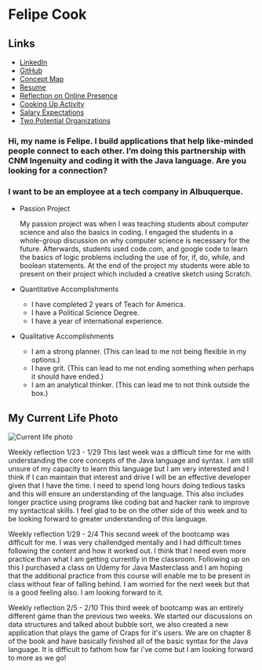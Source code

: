 # Felipe Cook

## Links

* [LinkedIn](https://www.linkedin.com/in/felipecook)
* [GitHub](https://github.com/felipecook)
* [Concept Map](https://drive.google.com/file/d/1rnYEn78_48Mc778NXQaWQRdb76LC2VMl/view?usp=sharing)
* [Resume](https://drive.google.com/file/d/172c0npKb39SxC56BlvyXN8boAkWnqSA_/view?usp=sharing)
* [Reflection on Online Presence](https://docs.google.com/spreadsheets/d/1MxOi_9i0rDYqrHAmYebKMJxI4M9L0IpUdY8frcRorpY/edit?usp=sharing)
* [Cooking Up Activity](https://drive.google.com/file/d/1TT6nOcVQIUQ1NzxAGpJeLs-1PG_8ol5X/view?usp=sharing)
* [Salary Expectations](salaryexpectations.md)
* [Two Potential Organizations](TwoPotentialOrganizations.md)

### Hi, my name is Felipe. I build applications that help like-minded people connect to each other. I’m doing this partnership with CNM Ingenuity and coding it with the Java language. Are you looking for a connection?

### I want to be an employee at a tech company in Albuquerque.



* Passion Project

    My passion project was when I was teaching students about computer science and also the basics in coding. I engaged the students in a whole-group discussion on why computer science is necessary for the future. Afterwards, students used code.com, and google code to learn the basics of logic problems including the use of  for, if, do, while, and boolean statements. At the end of the project my students were able to present on their project which included a creative sketch using Scratch. 

* Quantitative Accomplishments

    + I have completed 2 years of Teach for America.
    + I have a Political Science Degree.
    + I have a year of international experience. 

* Qualitative Accomplishments

	+ I am a strong planner. (This can lead to me not being flexible in my options.)
	+ I have grit. (This can lead to me not ending something when perhaps it should have ended.)
	+ I am an analytical thinker. (This can lead me to not think outside the box.)
	
## My Current Life Photo	

![Current life photo](https://user-images.githubusercontent.com/44206402/52445021-2babc480-2ae7-11e9-9043-b0b1b55aa50d.jpg)

Weekly reflection 1/23 - 1/29
This last week was a difficult time for me with understanding the core concepts of the Java language and syntax. I am still unsure of my capacity to learn this language but I am very interested and I think if I can maintain that interest and drive I will be an effective developer given that I have the time. I need to spend long hours doing tedious tasks and this will ensure an understanding of the language. This also includes longer practice using programs like coding bat and hacker rank to improve my syntactical skills. I feel glad to be on the other side of this week and to be looking forward to greater understanding of this language.

Weekly reflection 1/29 - 2/4
This second week of the bootcamp was difficult for me. I was very challendged mentally and I had difficult times following the content and how it worked out. I think that I need even more practice than what I am getting currently in the classroom. Following up on this I purchased a class on Udemy for Java Masterclass and I am hoping that the additional practice from this course will enable me to be present in class without fear of falling behind. I am worried for the next week but that is a good feeling also. I am looking forward to it. 

Weekly reflection 2/5 - 2/10
This third week of bootcamp was an entirely different game than the previous two weeks. We started our discussions on data structures and talked about bubble sort, we also created a new application that plays the game of Craps for it's users. We are on chapter 8 of the book and have basically finished all of the basic syntax for the Java language. It is difficult to fathom how far i've come but I am looking forward to more as we go!
